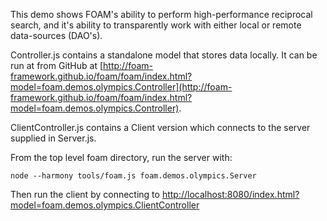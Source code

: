 This demo shows FOAM's ability to perform high-performance reciprocal search, and it's ability to transparently work with either local or remote data-sources (DAO's).

Controller.js contains a standalone model that stores data locally. It can be run at from GitHub at [http://foam-framework.github.io/foam/foam/index.html?model=foam.demos.olympics.Controller](http://foam-framework.github.io/foam/foam/index.html?model=foam.demos.olympics.Controller).

ClientController.js contains a Client version which connects to the server supplied in Server.js.

From the top level foam directory, run the server with:

    node --harmony tools/foam.js foam.demos.olympics.Server

Then run the client by connecting to [http://localhost:8080/index.html?model=foam.demos.olympics.ClientController](http://localhost:8080/index.html?model=foam.demos.olympics.ClientController)
